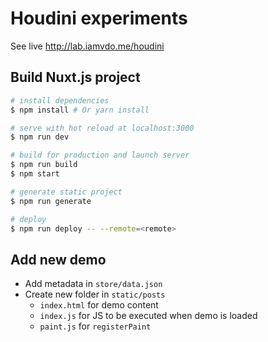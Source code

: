 # Houdini experiments

See live http://lab.iamvdo.me/houdini

## Build Nuxt.js project

``` bash
# install dependencies
$ npm install # Or yarn install

# serve with hot reload at localhost:3000
$ npm run dev

# build for production and launch server
$ npm run build
$ npm start

# generate static project
$ npm run generate

# deploy
$ npm run deploy -- --remote=<remote>
```

## Add new demo

* Add metadata in `store/data.json`
* Create new folder in `static/posts`
  * `index.html` for demo content
  * `index.js` for JS to be executed when demo is loaded
  * `paint.js` for `registerPaint`